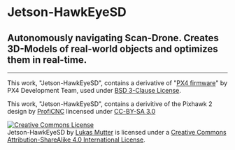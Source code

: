 # Jetson-HawkEyeSD
## Autonomously navigating Scan-Drone. Creates 3D-Models of real-world objects and optimizes them in real-time.

***
This work, "Jetson-HawkEyeSD", contains a derivative of "<a href="https://github.com/PX4/Firmware/blob/master/LICENSE">PX4 firmware</a>" by PX4 Development Team, used under <a href="https://github.com/PX4/Firmware">BSD 3-Clause License</a>.

This work, "Jetson-HawkEyeSD", contains a derivitive of the Pixhawk 2 design by <a href="http://proficnc.com">ProfiCNC</a> lincensed under <a href="http://creativecommons.org/licenses/by-sa/3.0/">CC-BY-SA 3.0</a>

<a rel="license" href="http://creativecommons.org/licenses/by-sa/4.0/"><img alt="Creative Commons License" style="border-width:0" src="https://i.creativecommons.org/l/by-sa/4.0/88x31.png" /></a><br /><span xmlns:dct="http://purl.org/dc/terms/" property="dct:title">Jetson-HawkEyeSD</span> by <a xmlns:cc="http://creativecommons.org/ns#" href="https://github.com/FinestArcadeArt/Jetson-HawkEyeSD" property="cc:attributionName" rel="cc:attributionURL">Lukas Mutter</a> is licensed under a <a rel="license" href="http://creativecommons.org/licenses/by-sa/4.0/">Creative Commons Attribution-ShareAlike 4.0 International License</a>.
